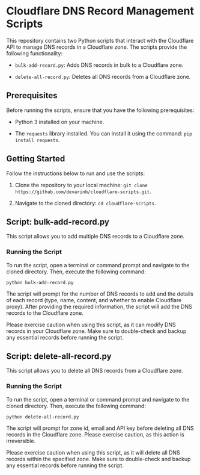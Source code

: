 # Cloudflare DNS Record Management Scripts

This repository contains two Python scripts that interact with the Cloudflare API to manage DNS records in a Cloudflare zone. The scripts provide the following functionality:

- `bulk-add-record.py`: Adds DNS records in bulk to a Cloudflare zone.

- `delete-all-record.py`: Deletes all DNS records from a Cloudflare zone.

## Prerequisites

Before running the scripts, ensure that you have the following prerequisites:

- Python 3 installed on your machine.

- The `requests` library installed. You can install it using the command: `pip install requests`.

## Getting Started

Follow the instructions below to run and use the scripts:

1. Clone the repository to your local machine: `git clone https://github.com/devarinb/cloudflare-scripts.git`.

2. Navigate to the cloned directory: `cd cloudflare-scripts`.

## Script: bulk-add-record.py

This script allows you to add multiple DNS records to a Cloudflare zone.

### Running the Script

To run the script, open a terminal or command prompt and navigate to the cloned directory. Then, execute the following command:

`python bulk-add-record.py`

The script will prompt for the number of DNS records to add and the details of each record (type, name, content, and whether to enable Cloudflare proxy). After providing the required information, the script will add the DNS records to the Cloudflare zone.

Please exercise caution when using this script, as it can modify DNS records in your Cloudflare zone. Make sure to double-check and backup any essential records before running the script.


## **Script: delete-all-record.py**

This script allows you to delete all DNS records from a Cloudflare zone.

### **Running the Script**

To run the script, open a terminal or command prompt and navigate to the cloned directory. Then, execute the following command:

`python delete-all-record.py`

The script will prompt for zone id, email and API key before deleting all DNS records in the Cloudflare zone. Please exercise caution, as this action is irreversible.

Please exercise caution when using this script, as it will delete all DNS records within the specified zone. Make sure to double-check and backup any essential records before running the script.
